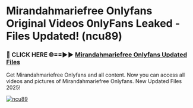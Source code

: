 # Mirandahmariefree Onlyfans Original Videos 0nlyFans Leaked - Files Updated! (ncu89)

<h3>🔴 CLICK HERE 🌐==►► <a href="https://tinyurl.com/2m67pmp6" rel="nofollow">Mirandahmariefree Onlyfans Updated Files</a></h3>

Get Mirandahmariefree Onlyfans and all content. Now you can access all videos and pictures of Mirandahmariefree Onlyfans. New Updated Files 2025!

[![ncu89](https://i.imgur.com/H4QAA4z.gif)](https://tinyurl.com/2m67pmp6)